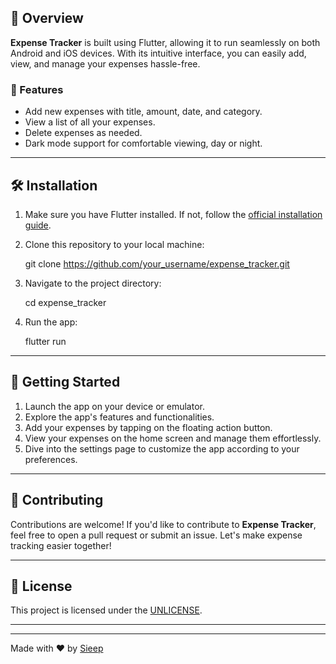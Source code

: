 📱 Overview
-----------

**Expense Tracker** is built using Flutter, allowing it to run seamlessly on both Android and iOS devices. With its intuitive interface, you can easily add, view, and manage your expenses hassle-free.

### 🌟 Features

*   Add new expenses with title, amount, date, and category.
*   View a list of all your expenses.
*   Delete expenses as needed.
*   Dark mode support for comfortable viewing, day or night.

* * *

🛠️ Installation
----------------

1.  Make sure you have Flutter installed. If not, follow the [official installation guide](https://flutter.dev/docs/get-started/install).
2.  Clone this repository to your local machine:

    git clone https://github.com/your_username/expense_tracker.git

3.  Navigate to the project directory:

    cd expense_tracker

4.  Run the app:

    flutter run

* * *

🚀 Getting Started
------------------

1.  Launch the app on your device or emulator.
2.  Explore the app's features and functionalities.
3.  Add your expenses by tapping on the floating action button.
4.  View your expenses on the home screen and manage them effortlessly.
5.  Dive into the settings page to customize the app according to your preferences.

* * *

🤝 Contributing
---------------

Contributions are welcome! If you'd like to contribute to **Expense Tracker**, feel free to open a pull request or submit an issue. Let's make expense tracking easier together!

* * *

📄 License
----------

This project is licensed under the [UNLICENSE](LICENSE).

* * *

* * *

Made with ❤️ by [Sieep](https://github.com/Sieep-Coding)